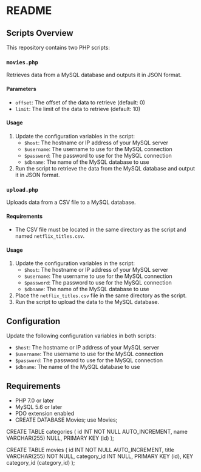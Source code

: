 # README

## Scripts Overview

This repository contains two PHP scripts:

### `movies.php`

Retrieves data from a MySQL database and outputs it in JSON format.

#### Parameters

* `offset`: The offset of the data to retrieve (default: 0)
* `limit`: The limit of the data to retrieve (default: 10)

#### Usage

1. Update the configuration variables in the script:
	* `$host`: The hostname or IP address of your MySQL server
	* `$username`: The username to use for the MySQL connection
	* `$password`: The password to use for the MySQL connection
	* `$dbname`: The name of the MySQL database to use
2. Run the script to retrieve the data from the MySQL database and output it in JSON format.

### `upload.php`

Uploads data from a CSV file to a MySQL database.

#### Requirements

* The CSV file must be located in the same directory as the script and named `netflix_titles.csv`.

#### Usage

1. Update the configuration variables in the script:
	* `$host`: The hostname or IP address of your MySQL server
	* `$username`: The username to use for the MySQL connection
	* `$password`: The password to use for the MySQL connection
	* `$dbname`: The name of the MySQL database to use
2. Place the `netflix_titles.csv` file in the same directory as the script.
3. Run the script to upload the data to the MySQL database.

## Configuration

Update the following configuration variables in both scripts:

* `$host`: The hostname or IP address of your MySQL server
* `$username`: The username to use for the MySQL connection
* `$password`: The password to use for the MySQL connection
* `$dbname`: The name of the MySQL database to use

## Requirements

* PHP 7.0 or later
* MySQL 5.6 or later
* PDO extension enabled
* CREATE DATABASE Movies;
use Movies;

CREATE TABLE categories (
  id INT NOT NULL AUTO_INCREMENT,
  name VARCHAR(255) NULL,
  PRIMARY KEY (id)
);


CREATE TABLE movies (
  id INT NOT NULL AUTO_INCREMENT,
  title VARCHAR(255) NOT NULL,
  category_id INT NULL,
  PRIMARY KEY (id),
  KEY category_id (category_id)
);